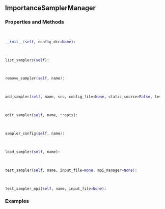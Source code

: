 ## <a id="RynLib.DoMyCode.ImportanceSamplerManager.ImportanceSamplerManager">ImportanceSamplerManager</a>


### Properties and Methods
<a id="RynLib.DoMyCode.ImportanceSamplerManager.ImportanceSamplerManager.__init__">&nbsp;</a>
```python
__init__(self, config_dir=None): 
```

<a id="RynLib.DoMyCode.ImportanceSamplerManager.ImportanceSamplerManager.list_samplers">&nbsp;</a>
```python
list_samplers(self): 
```

<a id="RynLib.DoMyCode.ImportanceSamplerManager.ImportanceSamplerManager.remove_sampler">&nbsp;</a>
```python
remove_sampler(self, name): 
```

<a id="RynLib.DoMyCode.ImportanceSamplerManager.ImportanceSamplerManager.add_sampler">&nbsp;</a>
```python
add_sampler(self, name, src, config_file=None, static_source=False, test_file=None, **opts): 
```

<a id="RynLib.DoMyCode.ImportanceSamplerManager.ImportanceSamplerManager.edit_sampler">&nbsp;</a>
```python
edit_sampler(self, name, **opts): 
```

<a id="RynLib.DoMyCode.ImportanceSamplerManager.ImportanceSamplerManager.sampler_config">&nbsp;</a>
```python
sampler_config(self, name): 
```

<a id="RynLib.DoMyCode.ImportanceSamplerManager.ImportanceSamplerManager.load_sampler">&nbsp;</a>
```python
load_sampler(self, name): 
```

<a id="RynLib.DoMyCode.ImportanceSamplerManager.ImportanceSamplerManager.test_sampler">&nbsp;</a>
```python
test_sampler(self, name, input_file=None, mpi_manager=None): 
```

<a id="RynLib.DoMyCode.ImportanceSamplerManager.ImportanceSamplerManager.test_sampler_mpi">&nbsp;</a>
```python
test_sampler_mpi(self, name, input_file=None): 
```

### Examples
